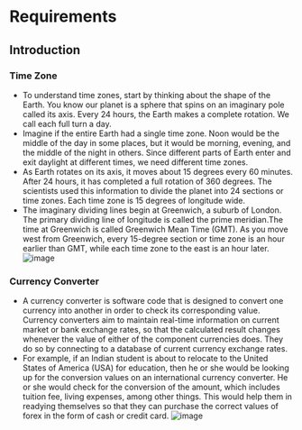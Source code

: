 # Requirements
## Introduction
### Time Zone
* To understand time zones, start by thinking about the shape of the Earth. You know our planet is a sphere that spins on an imaginary pole called its axis. Every 24 hours, the Earth makes a complete rotation. We call each full turn a day.
* Imagine if the entire Earth had a single time zone. Noon would be the middle of the day in some places, but it would be morning, evening, and the middle of the night in others. Since different parts of Earth enter and exit daylight at different times, we need different time zones.
* As Earth rotates on its axis, it moves about 15 degrees every 60 minutes. After 24 hours, it has completed a full rotation of 360 degrees. The scientists used this information to divide the planet into 24 sections or time zones. Each time zone is 15 degrees of longitude wide.
* The imaginary dividing lines begin at Greenwich, a suburb of London. The primary dividing line of longitude is called the prime meridian.The time at Greenwich is called Greenwich Mean Time (GMT). As you move west from Greenwich, every 15-degree section or time zone is an hour earlier than GMT, while each time zone to the east is an hour later.
![image](https://user-images.githubusercontent.com/80448432/114149261-58163200-9938-11eb-8184-c915bc3b70c2.png)
### Currency Converter
* A currency converter is software code that is designed to convert one currency into another in order to check its corresponding value. Currency converters aim to maintain real-time information on current market or bank exchange rates, so that the calculated result changes whenever the value of either of the component currencies does. They do so by connecting to a database of current currency exchange rates.
* For example, if an Indian student is about to relocate to the United States of America (USA) for education, then he or she would be looking up for the conversion values on an international currency converter. He or she would check for the conversion of the amount, which includes tuition fee, living expenses, among other things. This would help them in readying themselves so that they can purchase the correct values of forex in the form of cash or credit card.
![image](https://user-images.githubusercontent.com/80448432/114195080-c75a4900-996d-11eb-9c6d-f640c7519c07.png)





